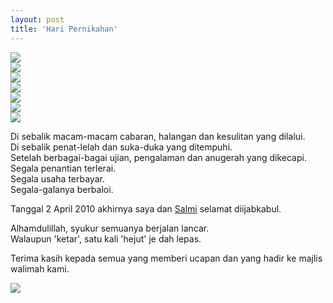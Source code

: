 ```yaml
---
layout: post
title: 'Hari Pernikahan'
---
```


[![](http://lh3.ggpht.com/_e86KQvrn6dg/TFYyRujSz-I/AAAAAAAAA0k/BT4v9jey_Pw/s320/01.jpg)](http://lh3.ggpht.com/_e86KQvrn6dg/TFYyRujSz-I/AAAAAAAAA0k/BT4v9jey_Pw/s1600/01.jpg)  
[![](http://lh6.ggpht.com/_e86KQvrn6dg/TFYySNA7fDI/AAAAAAAAA0o/fUU0l36PE1Y/s320/02.jpg)](http://lh6.ggpht.com/_e86KQvrn6dg/TFYySNA7fDI/AAAAAAAAA0o/fUU0l36PE1Y/s1600/02.jpg)  
[![](http://lh5.ggpht.com/_e86KQvrn6dg/TFYySQJZH1I/AAAAAAAAA0s/JIyY9_iHoGY/s320/03.jpg)](http://lh5.ggpht.com/_e86KQvrn6dg/TFYySQJZH1I/AAAAAAAAA0s/JIyY9_iHoGY/s1600/03.jpg)  
[![](http://lh4.ggpht.com/_e86KQvrn6dg/TFYySptLOiI/AAAAAAAAA0w/7zTlLnfu_tY/s320/04.jpg)](http://lh4.ggpht.com/_e86KQvrn6dg/TFYySptLOiI/AAAAAAAAA0w/7zTlLnfu_tY/s1600/04.jpg)  
[![](http://lh5.ggpht.com/_e86KQvrn6dg/TFYyS-xXCrI/AAAAAAAAA04/UMcK5H3EY_w/s320/05.jpg)](http://lh5.ggpht.com/_e86KQvrn6dg/TFYyS-xXCrI/AAAAAAAAA04/UMcK5H3EY_w/s1600/05.jpg)  
[![](http://lh3.ggpht.com/_e86KQvrn6dg/TFYyTjgmOHI/AAAAAAAAA08/WTWlYiaQl1I/s320/06.jpg)](http://lh3.ggpht.com/_e86KQvrn6dg/TFYyTjgmOHI/AAAAAAAAA08/WTWlYiaQl1I/s1600/06.jpg)  
[![](http://lh3.ggpht.com/_e86KQvrn6dg/TFYyT1BFTLI/AAAAAAAAA1A/tYpIvxNfDao/s320/07.jpg)](http://lh3.ggpht.com/_e86KQvrn6dg/TFYyT1BFTLI/AAAAAAAAA1A/tYpIvxNfDao/s1600/07.jpg)  

Di sebalik macam-macam cabaran, halangan dan kesulitan yang dilalui.  
Di sebalik penat-lelah dan suka-duka yang ditempuhi.  
Setelah berbagai-bagai ujian, pengalaman dan anugerah yang dikecapi.  
Segala penantian terlerai.  
Segala usaha terbayar.  
Segala-galanya berbaloi.  

Tanggal 2 April 2010 akhirnya saya dan [Salmi](http://sputnik--sweetheart.blogspot.com/) selamat diijabkabul.

  
Alhamdulillah, syukur semuanya berjalan lancar.  
Walaupun 'ketar', satu kali 'hejut' je dah lepas.  

Terima kasih kepada semua yang memberi ucapan dan yang hadir ke majlis walimah kami.

[![](http://lh4.ggpht.com/_e86KQvrn6dg/S_YxUr_b38I/AAAAAAAAAzo/gAWD49CPy-s/s320/26596_397820301760_607286760_4476528_119565_n.jpg)](http://lh4.ggpht.com/_e86KQvrn6dg/S_YxUr_b38I/AAAAAAAAAzo/gAWD49CPy-s/s1600/26596_397820301760_607286760_4476528_119565_n.jpg)
